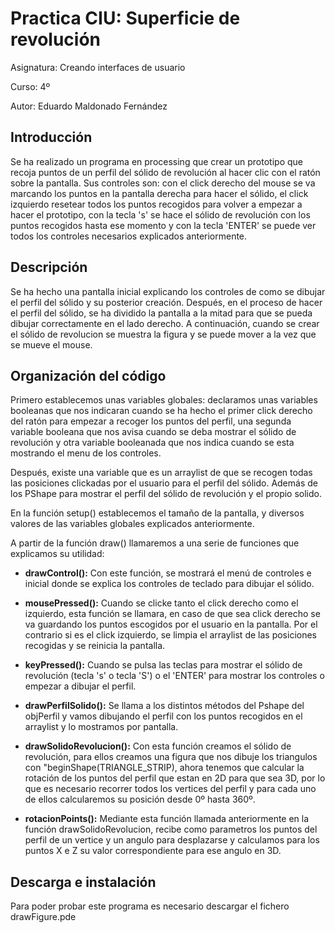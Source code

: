 # Practica CIU: Superficie de revolución

Asignatura: Creando interfaces de usuario

Curso: 4º

Autor: Eduardo Maldonado Fernández

## Introducción
Se ha realizado un programa en processing que crear un prototipo que recoja puntos de un perfil del sólido de revolución al hacer clic
con el ratón sobre la pantalla. Sus controles son: con el click derecho del mouse se va marcando los puntos en la pantalla derecha para hacer el sólido, el click izquierdo resetear todos los puntos recogidos para volver a empezar a hacer el prototipo, con la tecla 's' se hace el sólido de revolución con los puntos recogidos hasta ese momento y con la tecla 'ENTER' se puede ver todos los controles necesarios explicados anteriormente.

## Descripción
Se ha hecho una pantalla inicial explicando los controles de como se dibujar el perfil del sólido y su posterior creación. Después, en el proceso de hacer el perfil del sólido, se ha dividido la pantalla a la mitad para que se pueda dibujar correctamente en el lado derecho. A continuación, cuando se crear el sólido de revolucion se muestra la figura y se puede mover a la vez que se mueve el mouse.

## Organización del código

<p style=”text-align: justify;”>Primero establecemos unas variables globales: declaramos unas variables booleanas que nos indicaran cuando se ha hecho el primer click derecho del ratón para empezar a recoger los puntos del perfil, una segunda variable booleana que nos avisa cuando se deba mostrar el sólido de revolución y otra variable booleanada que nos indica cuando se esta mostrando el menu de los controles.</p>
Después, existe una variable que es un arraylist de <PVector> que se recogen todas las posiciones clickadas por el usuario para el perfil del sólido. Además de los PShape para mostrar el perfil del sólido de revolución y el propio solido.

En la función setup() establecemos el tamaño de la pantalla, y diversos valores de las variables globales explicados anteriormente.

A partir de la función draw() llamaremos a una serie de funciones que explicamos su utilidad:

- **drawControl():** Con este función, se mostrará el menú de controles e inicial donde se explica los controles de teclado para dibujar el sólido.

-	**mousePressed():** Cuando se clicke tanto el click derecho como el izquierdo, esta función se llamara, en caso de que sea click derecho se va guardando los puntos escogidos por el usuario en la pantalla. Por el contrario si es el click izquierdo, se limpia el arraylist de las posiciones recogidas y se reinicia la pantalla.

-	**keyPressed():** Cuando se pulsa las teclas para mostrar el sólido de revolución (tecla 's' o tecla 'S') o el 'ENTER' para mostrar los controles o empezar a dibujar el perfil. 

-	**drawPerfilSolido():** Se llama a los distintos métodos del Pshape del objPerfil y vamos dibujando el perfil con los puntos recogidos en el arraylist y lo mostramos por pantalla.

-	**drawSolidoRevolucion():** Con esta función creamos el sólido de revolución, para ellos creamos una figura que nos dibuje los triangulos con "beginShape(TRIANGLE_STRIP), ahora tenemos que calcular la rotación de los puntos del perfil que estan en 2D para que sea 3D, por lo que es necesario recorrer todos los vertices del perfil y para cada uno de ellos calcularemos su posición desde 0º hasta 360º.

-	**rotacionPoints():** Mediante esta función llamada anteriormente en la función drawSolidoRevolucion, recibe como parametros los puntos del perfil de un vertice y un angulo para desplazarse y calculamos para los puntos X e Z su valor correspondiente para ese angulo en 3D.

## Descarga e instalación
Para poder probar este programa es necesario descargar el fichero drawFigure.pde
